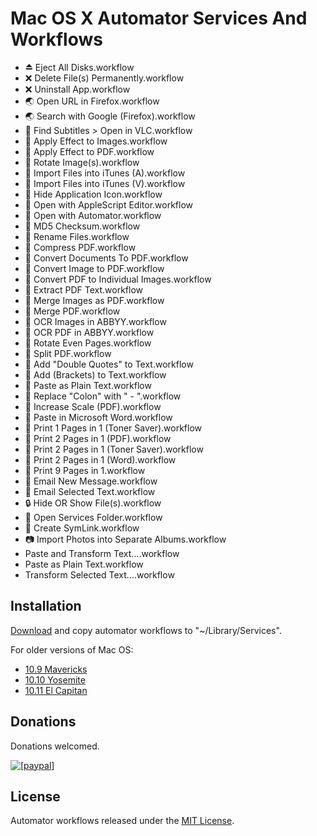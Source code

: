 Mac OS X Automator Services And Workflows
================================
* ⏏ Eject All Disks.workflow
* ❌ Delete File(s) Permanently.workflow
* ❌ Uninstall App.workflow
* 🌏 Open URL in Firefox.workflow
* 🌏 Search with Google (Firefox).workflow
* 🎥 Find Subtitles > Open in VLC.workflow
* 🎨 Apply Effect to Images.workflow
* 🎨 Apply Effect to PDF.workflow
* 🎨 Rotate Image(s).workflow
* 🎵 Import Files into iTunes (A).workflow
* 🎵 Import Files into iTunes (V).workflow
* 👾 Hide Application Icon.workflow
* 👾 Open with AppleScript Editor.workflow
* 👾 Open with Automator.workflow
* 📂 MD5 Checksum.workflow
* 📂 Rename Files.workflow
* 📄 Compress PDF.workflow
* 📄 Convert Documents To PDF.workflow
* 📄 Convert Image to PDF.workflow
* 📄 Convert PDF to Individual Images.workflow
* 📄 Extract PDF Text.workflow
* 📄 Merge Images as PDF.workflow
* 📄 Merge PDF.workflow
* 📄 OCR Images in ABBYY.workflow
* 📄 OCR PDF in ABBYY.workflow
* 📄 Rotate Even Pages.workflow
* 📄 Split PDF.workflow
* 📝 Add "Double Quotes" to Text.workflow
* 📝 Add (Brackets) to Text.workflow
* 📝 Paste as Plain Text.workflow
* 📝 Replace "Colon" with " - ".workflow
* 📠 Increase Scale (PDF).workflow
* 📠 Paste in Microsoft Word.workflow
* 📠 Print 1 Pages in 1 (Toner Saver).workflow
* 📠 Print 2 Pages in 1 (PDF).workflow
* 📠 Print 2 Pages in 1 (Toner Saver).workflow
* 📠 Print 2 Pages in 1 (Word).workflow
* 📠 Print 9 Pages in 1.workflow
* 📧 Email New Message.workflow
* 📧 Email Selected Text.workflow
* 🔒 Hide OR Show File(s).workflow
*   Open Services Folder.workflow
* 🔗 Create SymLink.workflow
* 📷 Import Photos into Separate Albums.workflow
* Paste and Transform Text….workflow
* Paste as Plain Text.workflow
* Transform Selected Text….workflow

## Installation

[Download](//github.com/lawrenceting/Automator-Services-and-Workflows/archive/master.zip) and copy automator workflows to "~/Library/Services".

For older versions of Mac OS:
* [10.9 Mavericks](//github.com/lawrenceting/Automator-Services-and-Workflows/archive/10.9-Mavericks.zip)
* [10.10 Yosemite](//github.com/lawrenceting/Automator-Services-and-Workflows/archive/10.10-Yosemite.zip)
* [10.11 El Capitan](//github.com/lawrenceting/Automator-Services-and-Workflows/archive/10.11-El-Capitan.zip)


## Donations

Donations welcomed.

<a href="//goo.gl/mwGUgV" target="_blank"><img src="https://www.paypalobjects.com/en_AU/i/btn/btn_donate_LG.gif" alt="[paypal]" /></a>

## License

Automator workflows released under the [MIT License][opensource].

[opensource]: http://www.opensource.org/licenses/MIT
